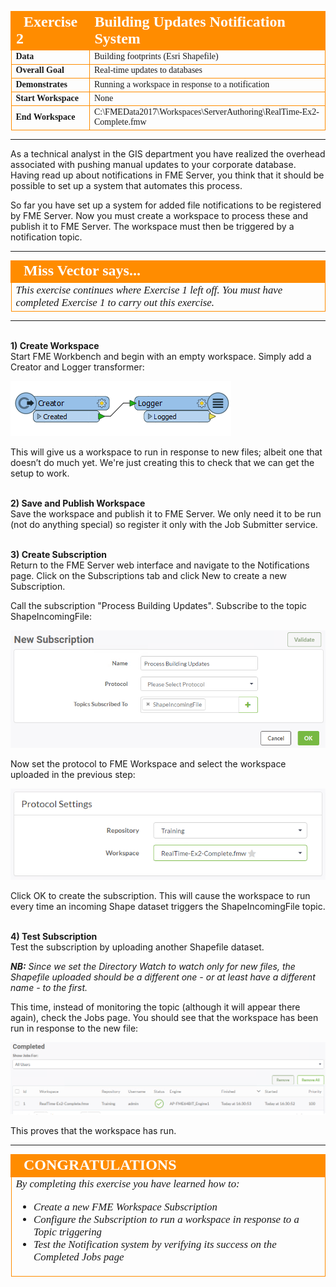 <!--Instructor Notes-->

<!--Exercise Section-->


<table style="border-spacing: 0px;border-collapse: collapse;font-family:serif">
<tr>
<td width=25% style="vertical-align:middle;background-color:darkorange;border: 2px solid darkorange">
<i class="fa fa-cogs fa-lg fa-pull-left fa-fw" style="color:white;padding-right: 12px;vertical-align:text-top"></i>
<span style="color:white;font-size:x-large;font-weight: bold">Exercise 2</span>
</td>
<td style="border: 2px solid darkorange;background-color:darkorange;color:white">
<span style="color:white;font-size:x-large;font-weight: bold">Building Updates Notification System</span>
</td>
</tr>

<tr>
<td style="border: 1px solid darkorange; font-weight: bold">Data</td>
<td style="border: 1px solid darkorange">Building footprints (Esri Shapefile)</td>
</tr>

<tr>
<td style="border: 1px solid darkorange; font-weight: bold">Overall Goal</td>
<td style="border: 1px solid darkorange">Real-time updates to databases</td>
</tr>

<tr>
<td style="border: 1px solid darkorange; font-weight: bold">Demonstrates</td>
<td style="border: 1px solid darkorange">Running a workspace in response to a notification</td>
</tr>

<tr>
<td style="border: 1px solid darkorange; font-weight: bold">Start Workspace</td>
<td style="border: 1px solid darkorange">None</td>
</tr>

<tr>
<td style="border: 1px solid darkorange; font-weight: bold">End Workspace</td>
<td style="border: 1px solid darkorange">C:\FMEData2017\Workspaces\ServerAuthoring\RealTime-Ex2-Complete.fmw</td>
</tr>

</table>

---

As a technical analyst in the GIS department you have realized the overhead associated with pushing manual updates to your corporate database. Having read up about notifications in FME Server, you think that it should be possible to set up a system that automates this process.

So far you have set up a system for added file notifications to be registered by FME Server. Now you must create a workspace to process these and publish it to FME Server. The workspace must then be triggered by a notification topic.

---

<!--Person X Says Section-->

<table style="border-spacing: 0px">
<tr>
<td style="vertical-align:middle;background-color:darkorange;border: 2px solid darkorange">
<i class="fa fa-quote-left fa-lg fa-pull-left fa-fw" style="color:white;padding-right: 12px;vertical-align:text-top"></i>
<span style="color:white;font-size:x-large;font-weight: bold;font-family:serif">Miss Vector says...</span>
</td>
</tr>

<tr>
<td style="border: 1px solid darkorange">
<span style="font-family:serif; font-style:italic; font-size:larger">
This exercise continues where Exercise 1 left off. You must have completed Exercise 1 to carry out this exercise.
</td>
</tr>
</table>

---

<br>**1) Create Workspace**
<br>Start FME Workbench and begin with an empty workspace. Simply add a Creator and Logger transformer:

![](./Images/Img4.406.Ex2.InitialWorkspace.png)

This will give us a workspace to run in response to new files; albeit one that doesn’t do much yet. We're just creating this to check that we can get the setup to work.


<br>**2) Save and Publish Workspace**
<br>Save the workspace and publish it to FME Server. We only need it to be run (not do anything special) so register it only with the Job Submitter service.


<br>**3) Create Subscription**
<br>Return to the FME Server web interface and navigate to the Notifications page. Click on the Subscriptions tab and click New to create a new Subscription.

Call the subscription "Process Building Updates". Subscribe to the topic ShapeIncomingFile:

![](./Images/Img4.407.Ex2.CreateSubscription1.png)

Now set the protocol to FME Workspace and select the workspace uploaded in the previous step:

![](./Images/Img4.408.Ex2.CreateSubscription2.png)

Click OK to create the subscription. This will cause the workspace to run every time an incoming Shape dataset triggers the ShapeIncomingFile topic.


<br>**4) Test Subscription**
<br>Test the subscription by uploading another Shapefile dataset.

***NB:*** *Since we set the Directory Watch to watch only for new files, the Shapefile uploaded should be a different one - or at least have a different name - to the first.*

This time, instead of monitoring the topic (although it will appear there again), check the Jobs page. You should see that the workspace has been run in response to the new file:

![](./Images/Img4.409.Ex2.JobLogShowingTriggeredWorkspace.png)

This proves that the workspace has run.


---

<!--Exercise Congratulations Section--> 

<table style="border-spacing: 0px">
<tr>
<td style="vertical-align:middle;background-color:darkorange;border: 2px solid darkorange">
<i class="fa fa-thumbs-o-up fa-lg fa-pull-left fa-fw" style="color:white;padding-right: 12px;vertical-align:text-top"></i>
<span style="color:white;font-size:x-large;font-weight: bold;font-family:serif">CONGRATULATIONS</span>
</td>
</tr>

<tr>
<td style="border: 1px solid darkorange">
<span style="font-family:serif; font-style:italic; font-size:larger">
By completing this exercise you have learned how to:
<br>
<ul><li>Create a new FME Workspace Subscription</li>
<li>Configure the Subscription to run a workspace in response to a Topic triggering</li>
<li>Test the Notification system by verifying its success on the Completed Jobs page</li></ul>
</span>
</td>
</tr>
</table>   
